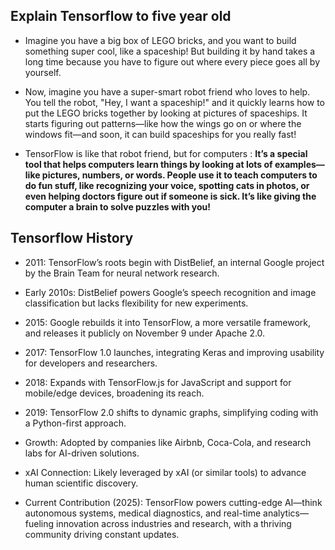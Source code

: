 ## Explain Tensorflow to five year old
- Imagine you have a big box of LEGO bricks, and you want to build something super cool, like a spaceship! But building it by hand takes a long time because you have to figure out where every piece goes all by yourself.

- Now, imagine you have a super-smart robot friend who loves to help. You tell the robot, "Hey, I want a spaceship!" and it quickly learns how to put the LEGO bricks together by looking at pictures of spaceships. It starts figuring out patterns—like how the wings go on or where the windows fit—and soon, it can build spaceships for you really fast!

- TensorFlow is like that robot friend, but for computers : **It’s a special tool that helps computers learn things by looking at lots of examples—like pictures, numbers, or words. People use it to teach computers to do fun stuff, like recognizing your voice, spotting cats in photos, or even helping doctors figure out if someone is sick. It’s like giving the computer a brain to solve puzzles with you!** 





## Tensorflow History
- 2011: TensorFlow’s roots begin with DistBelief, an internal Google project by the Brain Team for neural network research.

- Early 2010s: DistBelief powers Google’s speech recognition and image classification but lacks flexibility for new experiments.

- 2015: Google rebuilds it into TensorFlow, a more versatile framework, and releases it publicly on November 9 under Apache 2.0.

- 2017: TensorFlow 1.0 launches, integrating Keras and improving usability for developers and researchers.

- 2018: Expands with TensorFlow.js for JavaScript and support for mobile/edge devices, broadening its reach.

- 2019: TensorFlow 2.0 shifts to dynamic graphs, simplifying coding with a Python-first approach.

- Growth: Adopted by companies like Airbnb, Coca-Cola, and research labs for AI-driven solutions.

- xAI Connection: Likely leveraged by xAI (or similar tools) to advance human scientific discovery.

- Current Contribution (2025): TensorFlow powers cutting-edge AI—think autonomous systems, medical diagnostics, and real-time analytics—fueling innovation across industries and research, with a thriving community driving constant updates.


